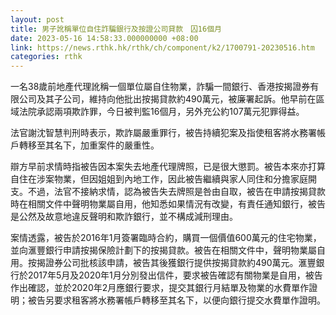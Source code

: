 ```yaml
---
layout: post
title: 男子訛稱單位自住詐騙銀行及按證公司貸款　囚16個月
date: 2023-05-16 14:58:33.000000000 +08:00
link: https://news.rthk.hk/rthk/ch/component/k2/1700791-20230516.htm
categories: rthk
---
```


一名38歲前地產代理訛稱一個單位屬自住物業，詐騙一間銀行、香港按揭證券有限公司及其子公司，維持向他批出按揭貸款約490萬元，被廉署起訴。他早前在區域法院承認兩項欺詐罪，今日被判監16個月，另外充公約107萬元犯罪得益。

法官謝沈智慧判刑時表示，欺詐屬嚴重罪行，被告持續犯案及指使租客將水務署帳戶轉移至其名下，加重案件的嚴重性。

辯方早前求情時指被告因本案失去地產代理牌照，已是很大懲罰。被告本來亦打算自住在涉案物業，但因姐姐到內地工作，因此被告繼續與家人同住和分擔家庭開支。不過，法官不接納求情，認為被告失去牌照是咎由自取，被告在申請按揭貸款時在相關文件中聲明物業屬自用，他知悉如果情況有改變，有責任通知銀行，被告是公然及故意地違反聲明和欺詐銀行，並不構成減刑理由。

案情透露，被告於2016年1月簽署臨時合約，購買一個價值600萬元的住宅物業，並向滙豐銀行申請按揭保險計劃下的按揭貸款。被告在相關文件中，聲明物業屬自用。按揭證券公司批核該申請，被告其後獲銀行提供按揭貸款約490萬元。滙豐銀行於2017年5月及2020年1月分別發出信件，要求被告確認有關物業是自用，被告作出確認，並於2020年2月應銀行要求，提交其銀行月結單及物業的水費單作證明；被告另要求租客將水務署帳戶轉移至其名下，以便向銀行提交水費單作證明。
